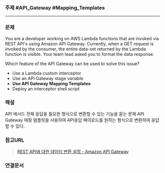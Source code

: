 ### 주제 #API_Gateway #Mapping_Templates

----

### 문제
You are a developer working on AWS Lambda functions that are invoked via REST API's using Amazon API Gateway. Currently, when a GET request is invoked by the consumer, the entire data-set returned by the Lambda function is visible. Your team lead asked you to format the data response.

Which feature of the API Gateway can be used to solve this issue?

-   Use a Lambda custom interceptor
-   Use an API Gateway stage variable
-   **Use API Gateway Mapping Templates**
-   Deploy an interceptor shell script

### 해설
API 메서드 전체 응답을 필요한 형식으로 변환할 수 있는 기능을 묻는 문제
API Gateway 매핑 템플릿을 사용하여 API응답 페이로드를 원하는 형식으로 변환하여 응답할 수 있다.

### 참고URL
>[REST API에 대한 데이터 변환 설정 - Amazon API Gateway](https://docs.aws.amazon.com/ko_kr/apigateway/latest/developerguide/rest-api-data-transformations.html)

### 연결문서


